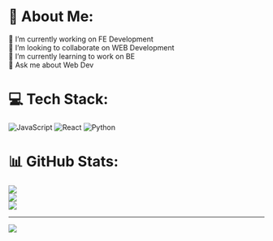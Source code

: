 # 💫 About Me:
🔭 I’m currently working on FE Development<br>👯 I’m looking to collaborate on WEB Development<br>🌱 I’m currently learning to work on BE<br>💬 Ask me about Web Dev


# 💻 Tech Stack:
![JavaScript](https://img.shields.io/badge/javascript-%23323330.svg?style=for-the-badge&logo=javascript&logoColor=%23F7DF1E) ![React](https://img.shields.io/badge/react-%2320232a.svg?style=for-the-badge&logo=react&logoColor=%2361DAFB) ![Python](https://img.shields.io/badge/python-3670A0?style=for-the-badge&logo=python&logoColor=ffdd54)
# 📊 GitHub Stats:
![](https://github-readme-stats.vercel.app/api?username=goku00z&theme=dark&hide_border=false&include_all_commits=false&count_private=false)<br/>
![](https://github-readme-streak-stats.herokuapp.com/?user=goku00z&theme=dark&hide_border=false)<br/>
![](https://github-readme-stats.vercel.app/api/top-langs/?username=goku00z&theme=dark&hide_border=false&include_all_commits=false&count_private=false&layout=compact)

---
[![](https://visitcount.itsvg.in/api?id=goku00z&icon=0&color=0)](https://visitcount.itsvg.in)

<!-- Proudly created with GPRM ( https://gprm.itsvg.in ) -->
